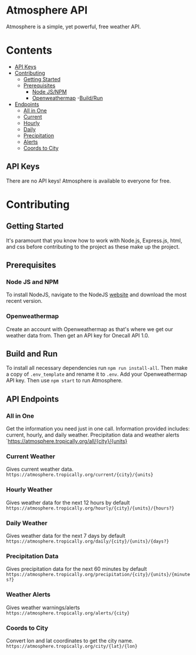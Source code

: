 # Atmosphere API 
Atmosphere is a simple, yet powerful, free weather API. 

# Contents
- [API Keys](#api-keys)
- [Contributing](#contributing)
    - [Getting Started](#getting-started)
    - [Prerequisites](#prerequisites)
        - [Node JS/NPM](#node-js-and-npm)
        - [Openweathermap](#openweathermap)
    -[Build/Run](#build-and-run)
- [Endpoints](#api-endpoints)
    - [All in One](#all-in-one)
    - [Current](#current-weather)
    - [Hourly](#hourly-weather)
    - [Daily](#daily-weather)
    - [Precipitation](#precipitation-data)
    - [Alerts](#weather-alerts)
    - [Coords to City](#coords-to-city)

## API Keys 
There are no API keys! Atmosphere is available to everyone for free.

# Contributing

## Getting Started 
It's paramount that you know how to work with Node.js, Express.js, html, and css before contributing to the project as these make up the project. 

## Prerequisites

### Node JS and NPM
To install NodeJS, navigate to the NodeJS [website](https://nodejs.org/en/) and download the most recent version.

### Openweathermap 
Create an account with Openweathermap as that's where we get our weather data from. Then get an API key for Onecall API 1.0.

## Build and Run
To install all necessary dependencies run ```npm run install-all```. Then make a copy of ```.env_template``` and rename it to ```.env```. Add your Openweathermap API key. Then use ```npm start``` to run Atmosphere.

## API Endpoints

### All in One
Get the information you need just in one call. Information provided includes: current, hourly, and daily weather. Precipitation data and weather alerts 
`https://atmosphere.tropically.org/all/{city}/{units}

### Current Weather
Gives current weather data.
`https://atmosphere.tropically.org/current/{city}/{units}`

### Hourly Weather
Gives weather data for the next 12 hours by default
`https://atmosphere.tropically.org/hourly/{city}/{units}/{hours?}`

### Daily Weather
Gives weather data for the next 7 days by default
`https://atmosphere.tropically.org/daily/{city}/{units}/{days?}`

### Precipitation Data
Gives precipitation data for the next 60 minutes by default
`https://atmosphere.tropically.org/precipitation/{city}/{units}/{minutes?}`

### Weather Alerts 
Gives weather warnings/alerts 
`https://atmosphere.tropically.org/alerts/{city}`

### Coords to City
Convert lon and lat coordinates to get the city name.
`https://atmosphere.tropically.org/city/{lat}/{lon}`